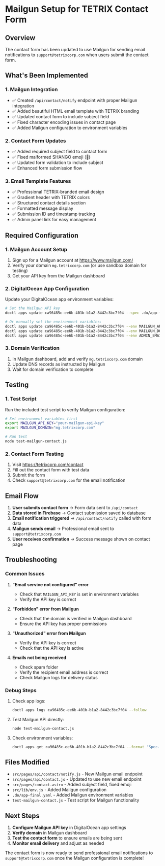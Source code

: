 # Mailgun Setup for TETRIX Contact Form

## Overview
The contact form has been updated to use Mailgun for sending email notifications to `support@tetrixcorp.com` when users submit the contact form.

## What's Been Implemented

### 1. Mailgun Integration
- ✅ Created `/api/contact/notify` endpoint with proper Mailgun integration
- ✅ Added beautiful HTML email template with TETRIX branding
- ✅ Updated contact form to include subject field
- ✅ Fixed character encoding issues in contact page
- ✅ Added Mailgun configuration to environment variables

### 2. Contact Form Updates
- ✅ Added required subject field to contact form
- ✅ Fixed malformed SHANGO emoji (&#129302;)
- ✅ Updated form validation to include subject
- ✅ Enhanced form submission flow

### 3. Email Template Features
- ✅ Professional TETRIX-branded email design
- ✅ Gradient header with TETRIX colors
- ✅ Structured contact details section
- ✅ Formatted message display
- ✅ Submission ID and timestamp tracking
- ✅ Admin panel link for easy management

## Required Configuration

### 1. Mailgun Account Setup
1. Sign up for a Mailgun account at https://www.mailgun.com/
2. Verify your domain `mg.tetrixcorp.com` (or use sandbox domain for testing)
3. Get your API key from the Mailgun dashboard

### 2. DigitalOcean App Configuration
Update your DigitalOcean app environment variables:

```bash
# Set the Mailgun API key
doctl apps update ca96485c-ee6b-401b-b1a2-8442c3bc7f04 --spec .do/app-final.yaml

# Or manually set the environment variables:
doctl apps update ca96485c-ee6b-401b-b1a2-8442c3bc7f04 --env MAILGUN_API_KEY="your-actual-mailgun-api-key"
doctl apps update ca96485c-ee6b-401b-b1a2-8442c3bc7f04 --env MAILGUN_DOMAIN="mg.tetrixcorp.com"
doctl apps update ca96485c-ee6b-401b-b1a2-8442c3bc7f04 --env ADMIN_EMAIL="support@tetrixcorp.com"
```

### 3. Domain Verification
1. In Mailgun dashboard, add and verify `mg.tetrixcorp.com` domain
2. Update DNS records as instructed by Mailgun
3. Wait for domain verification to complete

## Testing

### 1. Test Script
Run the included test script to verify Mailgun configuration:

```bash
# Set environment variables first
export MAILGUN_API_KEY="your-mailgun-api-key"
export MAILGUN_DOMAIN="mg.tetrixcorp.com"

# Run test
node test-mailgun-contact.js
```

### 2. Contact Form Testing
1. Visit https://tetrixcorp.com/contact
2. Fill out the contact form with test data
3. Submit the form
4. Check `support@tetrixcorp.com` for the email notification

## Email Flow

1. **User submits contact form** → Form data sent to `/api/contact`
2. **Data stored in Firebase** → Contact submission saved to database
3. **Email notification triggered** → `/api/contact/notify` called with form data
4. **Mailgun sends email** → Professional email sent to `support@tetrixcorp.com`
5. **User receives confirmation** → Success message shown on contact page

## Troubleshooting

### Common Issues

1. **"Email service not configured" error**
   - Check that `MAILGUN_API_KEY` is set in environment variables
   - Verify the API key is correct

2. **"Forbidden" error from Mailgun**
   - Check that the domain is verified in Mailgun dashboard
   - Ensure the API key has proper permissions

3. **"Unauthorized" error from Mailgun**
   - Verify the API key is correct
   - Check that the API key is active

4. **Emails not being received**
   - Check spam folder
   - Verify the recipient email address is correct
   - Check Mailgun logs for delivery status

### Debug Steps

1. Check app logs:
   ```bash
   doctl apps logs ca96485c-ee6b-401b-b1a2-8442c3bc7f04 --follow
   ```

2. Test Mailgun API directly:
   ```bash
   node test-mailgun-contact.js
   ```

3. Check environment variables:
   ```bash
   doctl apps get ca96485c-ee6b-401b-b1a2-8442c3bc7f04 --format "Spec.Env"
   ```

## Files Modified

- `src/pages/api/contact/notify.js` - New Mailgun email endpoint
- `src/pages/api/contact.js` - Updated to use new email endpoint
- `src/pages/contact.astro` - Added subject field, fixed emoji
- `src/lib/env.js` - Added Mailgun configuration
- `.do/app-final.yaml` - Added Mailgun environment variables
- `test-mailgun-contact.js` - Test script for Mailgun functionality

## Next Steps

1. **Configure Mailgun API key** in DigitalOcean app settings
2. **Verify domain** in Mailgun dashboard
3. **Test the contact form** to ensure emails are being sent
4. **Monitor email delivery** and adjust as needed

The contact form is now ready to send professional email notifications to `support@tetrixcorp.com` once the Mailgun configuration is complete!
